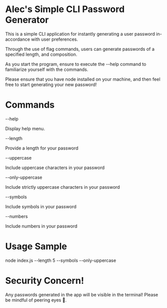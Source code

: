 # Alec's Simple CLI Password Generator

This is a simple CLI application for instantly generating a user password in-accordance with user preferences.

Through the use of flag commands, users can generate passwords of a specified length, and composition.

As you start the program, ensure to execute the --help command to familiarize yourself with the commands.

Please ensure that you have node installed on your machine, and then feel free to start generating your new password!

# Commands

--help

Display help menu.

--length

Provide a length for your password

--uppercase

Include uppercase characters in your password

--only-uppercase

Include strictly uppercase characters in your password

--symbols

Include symbols in your password

--numbers

Include numbers in your password

# Usage Sample

node index.js --length 5 --symbols --only-uppercase

# Security Concern!

Any passwords generated in the app will be visible in the terminal! Please be mindful of peering eyes 👀.
